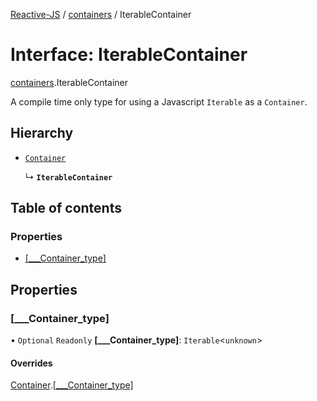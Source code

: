 [Reactive-JS](../README.md) / [containers](../modules/containers.md) / IterableContainer

# Interface: IterableContainer

[containers](../modules/containers.md).IterableContainer

A compile time only type for using a Javascript `Iterable` as a `Container`.

## Hierarchy

- [`Container`](containers.Container.md)

  ↳ **`IterableContainer`**

## Table of contents

### Properties

- [[\_\_\_Container\_type]](containers.IterableContainer-1.md#[___container_type])

## Properties

### [\_\_\_Container\_type]

• `Optional` `Readonly` **[\_\_\_Container\_type]**: `Iterable`<`unknown`\>

#### Overrides

[Container](containers.Container.md).[[___Container_type]](containers.Container.md#[___container_type])
